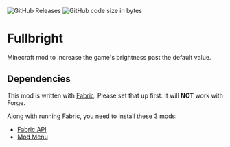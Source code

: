 ![GitHub Releases](https://img.shields.io/github/downloads/seaneoo/fullbright/latest/total) ![GitHub code size in bytes](https://img.shields.io/github/languages/code-size/seaneoo/fullbright)

# Fullbright
Minecraft mod to increase the game's brightness past the default value.

## Dependencies
This mod is written with [Fabric](https://fabricmc.net/). Please set that up first. It will **NOT** work with Forge.

Along with running Fabric, you need to install these 3 mods:
- [Fabric API](https://www.curseforge.com/minecraft/mc-mods/fabric-api)
- [Mod Menu](https://www.curseforge.com/minecraft/mc-mods/modmenu)
